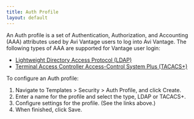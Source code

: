 ```yaml
---
title: Auth Profile
layout: default
---
```

An Auth profile is a set of Authentication, Authorization, and Accounting (AAA) attributes used by Avi Vantage users to log into Avi Vantage. The following types of AAA are supported for Vantage user login:

* <a href="/docs/16.2.2/ldap-authentication">Lightweight Directory Access Protocol (LDAP)</a>
* <a href="/docs/latest/tacacs-for-avi-vantage-users">Terminal Access Controller Access-Control System Plus (TACACS+)</a> 

To configure an Auth profile:

<ol> 
 <li>Navigate to Templates &gt; Security &gt; Auth Profile, and click Create.</li> 
 <li>Enter a name for the profile and select the type, LDAP or TACACS+.</li> 
 <li>Configure settings for the profile. (See the links above.)</li> 
 <li>When finished, click Save.</li> 
</ol> 